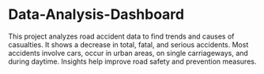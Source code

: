 # Data-Analysis-Dashboard
This project analyzes road accident data to find trends and causes of casualties. It shows a decrease in total, fatal, and serious accidents. Most accidents involve cars, occur in urban areas, on single carriageways, and during daytime. Insights help improve road safety and prevention measures.

